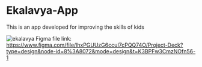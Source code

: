 # Ekalavya-App
This is an app developed for improving the skills of kids

![ekalavya](https://github.com/user-attachments/assets/260684ed-a8a6-4452-af87-98e57bd418b0)
Figma file link: https://www.figma.com/file/lhxPGUUzG6ccuI7cPQQ74O/Project-Deck?type=design&node-id=8%3A8072&mode=design&t=K3BPFw3CmzNOfn56-1
